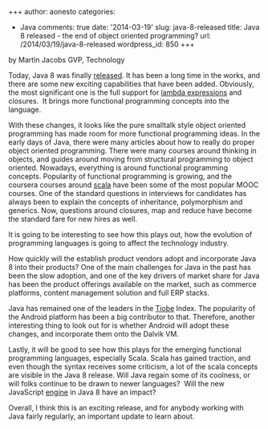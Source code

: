 +++
author: aonesto
categories:
- Java
comments: true
date: '2014-03-19'
slug: java-8-released
title: Java 8 released - the end of object oriented programming?
url: /2014/03/19/java-8-released
wordpress_id: 850
+++


by Martin Jacobs GVP, Technology
  

Today, Java 8 was finally [released](http://www.infoworld.com/t/java-programming/java-8-officially-arrives-last-238552). It has been a long time in the works, and there are some new exciting capabilities that have been added. Obviously, the most significant one is the full support for [lambda expressions](http://docs.oracle.com/javase/tutorial/java/javaOO/lambdaexpressions.html) and closures.  It brings more functional programming concepts into the language.



With these changes, it looks like the pure smalltalk style object oriented programming has made room for more functional programming ideas. In the early days of Java, there were many articles about how to really do proper object oriented programming. There were many courses around thinking in objects, and guides around moving from structural programming to object oriented. Nowadays, everything is around functional programming concepts. Popularity of functional programming is growing, and the coursera courses around [scala](http://www.scala-lang.org/news/2013/08/27/coursera-announcements.html) have been some of the most popular MOOC courses. One of the standard questions in interviews for candidates has always been to explain the concepts of inheritance, polymorphism and generics. Now, questions around closures, map and reduce have become the standard fare for new hires as well.

It is going to be interesting to see how this plays out, how the evolution of programming languages is going to affect the technology industry.

How quickly will the establish product vendors adopt and incorporate Java 8 into their products? One of the main challenges for Java in the past has been the slow adoption, and one of the key drivers of market share for Java has been the product offerings available on the market, such as commerce platforms, content management solution and full ERP stacks.

Java has remained one of the leaders in the [Tiobe](http://www.tiobe.com/index.php/content/paperinfo/tpci/index.html) Index. The popularity of the Android platform has been a big contributor to that. Therefore, another interesting thing to look out for is whether Android will adopt these changes, and incorporate them onto the Dalvik VM.

Lastly, it will be good to see how this plays for the emerging functional programming languages, especially Scala. Scala has gained traction, and even though the syntax receives some criticism, a lot of the scala concepts are visible in the Java 8 release. Will Java regain some of its coolness, or will folks continue to be drawn to newer languages?  Will the new JavaScript [engine](http://www.oracle.com/technetwork/articles/java/jf14-nashorn-2126515.html) in Java 8 have an impact?

Overall, I think this is an exciting release, and for anybody working with Java fairly regularly, an important update to learn about.
